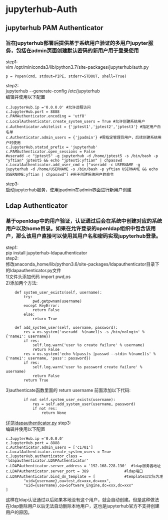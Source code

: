 # jupyterhub-Auth 
## jupyterhub PAM Authenticator  
### 旨在jupyterhub部署后提供基于系统用户验证的多用户jupyter服务，包括在admin页面创建默认密码的新用户用于登录使用
step1:  
vim /opt/miniconda3/lib/python3.7/site-packages/jupyterhub/auth.py 
```
p = Popen(cmd, stdout=PIPE, stderr=STDOUT, shell=True) 
```
step2:  
jupyterhub --generate-config /etc/jupyterhub  
编辑并使用以下配置  
```
c.JupyterHub.ip ='0.0.0.0' #允许远程访问
c.JupyterHub.port = 8888
c.PAMAuthenticator.encoding = 'utf8'
c.LocalAuthenticator.create_system_users = True #允许创建系统用户
c.Authenticator.whitelist = {'jptest1','jptest2','jptest3'} #指定用户白名单
c.Authenticator.admin_users = {'jpadmin'} #需指定管理员用户，后续创建系统用户时使用
c.JupyterHub.statsd_prefix = 'jupyterhub'
c.PAMAuthenticator.open_sessions = False
#useradd -c "jptest5" -g jupyterhub -d /home/jptest5 -s /bin/bash -p "yftian" jptest5 && echo "jptest5:yftian" | chpasswd
c.LocalAuthenticator.add_user_cmd = ["useradd -c USERNAME -g jupyterhub -d /home/USERNAME -s /bin/bash -p yftian USERNAME && echo USERNAME:yftian | chpasswd"] #用于创建系统用户的命令
```
step3:  
启动jupyterhub服务，使用jpadmin在admin界面进行新用户创建  
## Ldap Authenticator  
### 基于openldap中的用户验证，认证通过后会在系统中创建对应的系统用户以及home目录。如果在允许登录的openldap组织中包含该用户，那么该用户直接可以使用其用户名和密码实现jupyterhub登录。
step1:  
pip install jupyterhub-ldapauthenticator  
step2:  
修改anaconda_home/lib/python3.6/site-packages/ldapauthenticator目录下的ldapauthenticator.py文件  
1)文件头添加代码 import pwd,os  
2)添加两个方法:  
```
    def system_user_exists(self, username):
        try:
            pwd.getpwnam(username)
        except KeyError:
            return False
        else:
            return True

    def add_system_user(self, username, password):
        res = os.system('useradd  %(name1)s -s /bin/nologin' % {'name1': username})
        if res:
            self.log.warn('user %s create failure' % username)
            return False
        res = os.system('echo %(pass)s |passwd --stdin %(name1)s' % {'name1': username, 'pass': password})
        if res:
            self.log.warn('user %s password create failure' % username)
            return False
        return True
```
3)authenticate函数里面的 return username 前面添加以下代码:
```
        if not self.system_user_exists(username):
            res = self.add_system_user(username, password)
            if not res:
                return None
```
[详见ldapauthenticator.py]()
step3:  
编辑并使用以下配置  
```
c.JupyterHub.ip ='0.0.0.0'
c.JupyterHub.port = 8888
c.Authenticator.admin_users = ['c1701']
c.LocalAuthenticator.create_system_users = True
c.JupyterHub.authenticator_class = 'ldapauthenticator.LDAPAuthenticator'
c.LDAPAuthenticator.server_address = '192.168.228.130'  #ldap服务器地址
c.LDAPAuthenticator.server_port = 389                #ldap端口
c.LDAPAuthenticator.bind_dn_template = [             #template以实际为准
        "uid={username},ou=test,dc=xxx,dc=xxx",
        "uid={username},ou=Software_Engine,dc=xxx,dc=xxx"
]
```  
这样在ldap认证通过以后如果本地没有这个用户，就会自动创建。但是这种做法在ldap删除用户以后无法自动删除本地用户，这也是jupyterhub官方不支持创建用户的原因。
